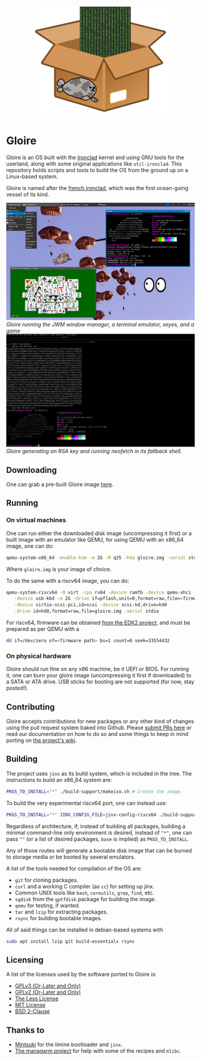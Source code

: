 <p align="center">
    <img height="300" alt="Logo of the distro" src="artwork/logo.png"/>
</p>

# Gloire

Gloire is an OS built with the [Ironclad](https://ironclad.nongnu.org)
kernel and using GNU tools for the userland, along with some original
applications like `util-ironclad`. This repository holds scripts and tools to
build the OS from the ground up on a Linux-based system.

Gloire is named after the [french ironclad](https://en.wikipedia.org/wiki/French_ironclad_Gloire),
which was the first ocean-going vessel of its kind.

![Gloire running the JWM window manager, a terminal emulator, xeyes, and a game](artwork/screenshot1.png)
*Gloire running the JWM window manager, a terminal emulator, xeyes, and a game*
![Gloire generating an RSA key and running neofetch in its fallback shell](artwork/screenshot2.png)
*Gloire generating an RSA key and running neofetch in its fallback shell.*

## Downloading

One can grab a pre-built Gloire image [here](https://github.com/streaksu/Gloire/releases).

## Running

### On virtual machines

One can run either the downloaded disk image (uncompressing it first) or a
built image with an emulator like QEMU, for using QEMU with an x86_64
image, one can do:

```bash
qemu-system-x86_64 -enable-kvm -m 2G -M q35 -hda gloire.img -serial stdio
```

Where `gloire.img` is your image of choice.

To do the same with a riscv64 image, you can do:

```bash
qemu-system-riscv64 -M virt -cpu rv64 -device ramfb -device qemu-xhci            \
   -device usb-kbd -m 2G -drive if=pflash,unit=0,format=raw,file=<firmware path> \
   -device virtio-scsi-pci,id=scsi -device scsi-hd,drive=hd0                     \
   -drive id=hd0,format=raw,file=gloire.img -serial stdio
```

For riscv64, firmware can be obtained [from the EDK2 project](https://github.com/osdev0/edk2-ovmf-nightly/releases/latest/download/ovmf-code-riscv64.fd),
and must be prepared as per QEMU with a

```bash
dd if=/dev/zero of=<firmware path> bs=1 count=0 seek=33554432
```

### On physical hardware

Gloire should run fine on any x86 machine, be it UEFI or BIOS. For running it,
one can burn your gloire image (uncompressing it first if downloaded) to a
SATA or ATA drive. USB sticks for booting are not supported
(for now, stay posted!).

## Contributing

Gloire accepts contributions for new packages or any other kind of changes
using the pull request system baked into Github.
Please [submit PRs here](https://github.com/streaksu/Gloire/pulls) or read
our documentation on how to do so and some things to keep in mind porting on
[the project's wiki](https://github.com/streaksu/Gloire/wiki).

## Building

The project uses `jinx` as its build system, which is included in the tree.
The instructions to build an x86_64 system are:

```bash
PKGS_TO_INSTALL="*" ./build-support/makeiso.sh # Create the image.
```

To build the very experimental riscv64 port, one can instead use:

```bash
PKGS_TO_INSTALL="*" JINX_CONFIG_FILE=jinx-config-riscv64 ./build-support/makeiso.sh # Create the image.
```

Regardless of architecture, if, instead of building all packages, building
a minimal command-line only environment is desired, instead of `"*"`, one
can pass `""` (or a list of desired packages, `base` is implied) as `PKGS_TO_INSTALL`.

Any of those routes will generate a bootable disk image that can be burned to
storage media or be booted by several emulators.

A list of the tools needed for compilation of the OS are:

- `git` for cloning packages.
- `curl` and a working C compiler (as `cc`) for setting up jinx.
- Common UNIX tools like `bash`, `coreutils`, `grep`, `find`, etc.
- `sgdisk` from the `gptfdisk` package for building the image.
- `qemu` for testing, if wanted.
- `tar` and `lzip` for extracting packages.
- `rsync` for building bootable images.

All of said things can be installed in debian-based systems with

```bash
sudo apt install lzip git build-essentials rsync
```

## Licensing

A list of the licenses used by the software ported to Gloire is:

- [GPLv3 (Or-Later and Only)](https://www.gnu.org/licenses/gpl-3.0.html)
- [GPLv2 (Or-Later and Only)](https://www.gnu.org/licenses/old-licenses/gpl-2.0.html)
- [The Less License](https://github.com/gwsw/less/blob/master/LICENSE)
- [MIT License](https://opensource.org/licenses/MIT)
- [BSD 2-Clause](https://opensource.org/licenses/BSD-2-Clause)

## Thanks to

- [Mintsuki](https://github.com/mintsuki) for the limine bootloader and `jinx`.
- [The managarm project](https://github.com/managarm) for help with some
of the recipes and `mlibc`.
